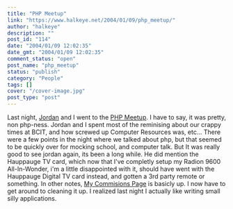```yaml
---
title: "PHP Meetup"
link: "https://www.halkeye.net/2004/01/09/php_meetup/"
author: "halkeye"
description: ""
post_id: "114"
date: "2004/01/09 12:02:35"
date_gmt: "2004/01/09 12:02:35"
comment_status: "open"
post_name: "php_meetup"
status: "publish"
category: "People"
tags: []
cover: "/cover-image.jpg"
post_type: "post"
---
```


Last night, [Jordan](http://j0rd.ath.cx) and I went to the [PHP Meetup](http://php.meetup.com). I have to say, it was pretty, non php-ness. Jordan and I spent most of the reminising about our crappy times at BCIT, and how screwed up Computer Resources was, etc... There were a few points in the night where we talked about php, but that seemed to be quickly over for mocking school, and computer talk. But It was really good to see jordan again, its been a long while. He did mention the Hauppauge TV card, which now that I've completly setup my Radion 9600 All-In-Wonder, i'm a little disappointed with it, should have went with the Hauppauge Digital TV card instead, and gotten a 3rd party remote or something. In other notes, [My Commisions Page](http://www.kodekoan.com/project/) is basicly up. I now have to get around to cleaning it up. I realized last night I actually like writing small silly applications.